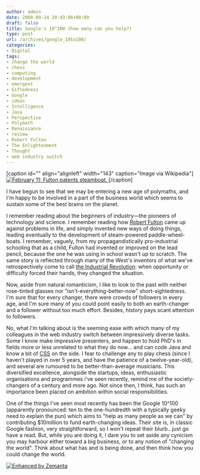 ```yaml
---
author: admin
date: 2008-09-24 20:43:06+00:00
draft: false
title: Google's 10^100 (how many can you help?)
type: post
url: /archives/google_10to100/
categories:
- Digital
tags:
- change the world
- chess
- computing
- development
- emergent
- Giftedness
- Google
- ideas
- Intelligence
- Java
- Perspective
- Polymath
- Renaissance
- review
- Robert Fulton
- The Enlightenment
- Thought
- web industry switch
---
```


[](http://zachbeauvais.com/wp-content/uploads/2008/09/Image:Fulton.jpg)





[caption id="" align="alignleft" width="143" caption="Image via Wikipedia"][![February 11: Fulton patents steamboat.](http://zachbeauvais.com/wp-content/uploads/2008/09/202px-Fulton.jpg)
](http://zachbeauvais.com/wp-content/uploads/2008/09/Image:Fulton.jpg)[/caption]





I have begun to see that we may be entering a new age of polymaths, and I'm happy to be involved in a part of the business world which seems to sustain some of the best brains on the planet.

I remember reading about the beginners of industry—the pioneers of technology and science. I remember reading how [Robert Fulton](http://zachbeauvais.com/wp-content/uploads/2008/09/Robert_Fulton) came up against problems in life, and simply invented new ways of doing things, leading eventually to the development of steam-powered paddle-wheel-boats. I remember, vaguely, from my propagandistically pro-industrial schooling that as a child, Fulton had invented or improved on the lead pencil, because the one he was using in school wasn't up to scratch. The same story is reflected through many of the West's inventors of what we've retrospectively come to call [the Industrial Revolution](http://zachbeauvais.com/wp-content/uploads/2008/09/Industrial_Revolution): when opportunity or difficulty forced their hands, they changed the situation.

Now, aside from natural romanticism, I like to look to the past with neither rose-tinted glasses nor "isn't-everything-better-now" short-sightedness. I'm sure that for every changer, there were crowds of followers in every age, and I'm sure many of you could point easily to both an earth-changer and a follower without too much effort. Besides, history pays scant attention to followers.

No, what I'm talking about is the seeming ease with which many of my colleagues in the web industry switch between impressively diverse tasks. Some I know make impressive presenters, and happen to hold PhD's in fields more or less unrelated to what they do now... and can code Java and know a bit of [CSS](http://zachbeauvais.com/wp-content/uploads/2008/09/Cascading_Style_Sheets) on the side. I fear to challenge any to play chess (since I haven't played in over 5 years, and have the patience of a twelve-year-old), and several are rumoured to be better-than-average musicians. This diversified excellence, alongside the startups, ideas, enthusiastic organisations and programmes i've seen recently, remind me of the society-changers of a century and more ago. Not since then, I think, has such an importance been placed on ambition within social responsibilities.





One of the things I've seen most recently has been the Google 10^100 (apparently pronounced: ten to the one-hundredth with a typically geeky need to explain the pun) which aims to "help as many people as we can" by contributing $10million to fund earth-changing ideas. Their site is, in classic Google fashion, very straightforward, so I won't repeat their blurb...just go have a read. But, while you are doing it, I dare you to set aside any cynicism you may harbour either toward a big business, or to any notion of "changing the world". Think about what has and is being done, and then think how you could change the world.



[![Enhanced by Zemanta](http://zachbeauvais.com/wp-content/uploads/2008/09/zemified_a.png?x-id=f693251d-b5af-4b7c-b396-21b9c4fa854f)
](http://zachbeauvais.com/wp-content/uploads/2008/09/www.zemanta.com)
